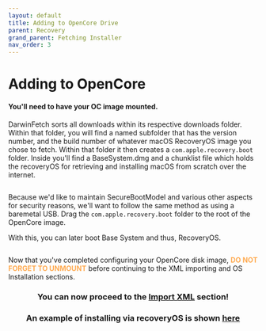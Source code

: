 ```yaml
---
layout: default
title: Adding to OpenCore Drive
parent: Recovery
grand_parent: Fetching Installer
nav_order: 3
---
```


# Adding to OpenCore
#### You'll need to have your OC image mounted.

DarwinFetch sorts all downloads within its respective downloads folder. Within that folder, you will find a named subfolder that has the version number, and the build number of whatever macOS RecoveryOS image you chose to fetch. Within that folder it then creates a ``com.apple.recovery.boot`` folder. Inside you'll find a BaseSystem.dmg and a chunklist file which holds the recoveryOS for retrieving and installing macOS from scratch over the internet.

<a href="https://raw.githubusercontent.com/royalgraphx/DarwinKVM/main/docs/assets/DarwinFetchDirectoryRecovery.png"><img src="../../../../assets/DarwinFetchDirectoryRecovery.png" alt=""></a>

Because we'd like to maintain SecureBootModel and various other aspects for security reasons, we'll want to follow the same method as using a baremetal USB. Drag the ``com.apple.recovery.boot`` folder to the root of the OpenCore image.

With this, you can later boot Base System and thus, RecoveryOS.

<a href="https://raw.githubusercontent.com/royalgraphx/DarwinKVM/main/docs/assets/BaseSystemInstallLegacyScreenshot.png"><img src="../../../../assets/BaseSystemInstallLegacyScreenshot.png" alt=""></a>

Now that you've completed configuring your OpenCore disk image, <span style="color: #ffab52;">**DO NOT FORGET TO UNMOUNT**</span> before continuing to the XML importing and OS Installation sections.

<h3 align="center">You can now proceed to the <a href="../../../07-XML/index">Import XML</a> section!</h3>

<h3 align="center">An example of installing via recoveryOS is shown <a href="../03-Installation">here</a></h3>
